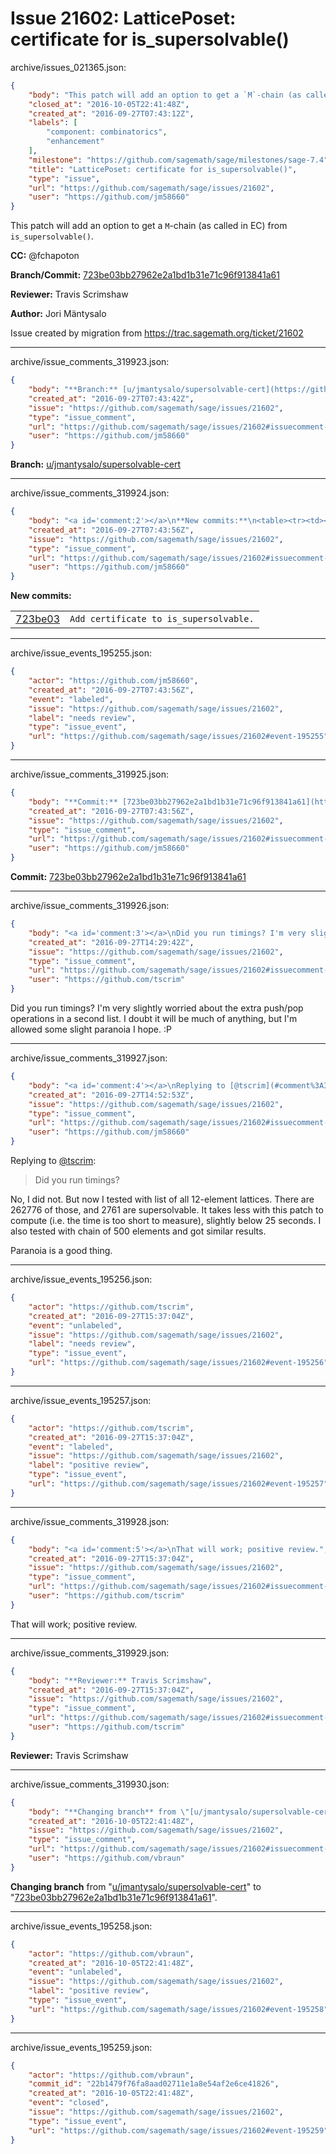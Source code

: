 # Issue 21602: LatticePoset: certificate for is_supersolvable()

archive/issues_021365.json:
```json
{
    "body": "This patch will add an option to get a `M`-chain (as called in EC) from `is_supersolvable()`.\n\n**CC:**  @fchapoton\n\n**Branch/Commit:** [723be03bb27962e2a1bd1b31e71c96f913841a61](https://github.com/sagemath/sagetrac-mirror/commit/723be03bb27962e2a1bd1b31e71c96f913841a61)\n\n**Reviewer:** Travis Scrimshaw\n\n**Author:** Jori M\u00e4ntysalo\n\nIssue created by migration from https://trac.sagemath.org/ticket/21602\n\n",
    "closed_at": "2016-10-05T22:41:48Z",
    "created_at": "2016-09-27T07:43:12Z",
    "labels": [
        "component: combinatorics",
        "enhancement"
    ],
    "milestone": "https://github.com/sagemath/sage/milestones/sage-7.4",
    "title": "LatticePoset: certificate for is_supersolvable()",
    "type": "issue",
    "url": "https://github.com/sagemath/sage/issues/21602",
    "user": "https://github.com/jm58660"
}
```
This patch will add an option to get a `M`-chain (as called in EC) from `is_supersolvable()`.

**CC:**  @fchapoton

**Branch/Commit:** [723be03bb27962e2a1bd1b31e71c96f913841a61](https://github.com/sagemath/sagetrac-mirror/commit/723be03bb27962e2a1bd1b31e71c96f913841a61)

**Reviewer:** Travis Scrimshaw

**Author:** Jori Mäntysalo

Issue created by migration from https://trac.sagemath.org/ticket/21602





---

archive/issue_comments_319923.json:
```json
{
    "body": "**Branch:** [u/jmantysalo/supersolvable-cert](https://github.com/sagemath/sagetrac-mirror/tree/u/jmantysalo/supersolvable-cert)",
    "created_at": "2016-09-27T07:43:42Z",
    "issue": "https://github.com/sagemath/sage/issues/21602",
    "type": "issue_comment",
    "url": "https://github.com/sagemath/sage/issues/21602#issuecomment-319923",
    "user": "https://github.com/jm58660"
}
```

**Branch:** [u/jmantysalo/supersolvable-cert](https://github.com/sagemath/sagetrac-mirror/tree/u/jmantysalo/supersolvable-cert)



---

archive/issue_comments_319924.json:
```json
{
    "body": "<a id='comment:2'></a>\n**New commits:**\n<table><tr><td><a href=\"https://github.com/sagemath/sagetrac-mirror/commit/723be03bb27962e2a1bd1b31e71c96f913841a61\">723be03</a></td><td><code>Add certificate to is_supersolvable.</code></td></tr></table>\n",
    "created_at": "2016-09-27T07:43:56Z",
    "issue": "https://github.com/sagemath/sage/issues/21602",
    "type": "issue_comment",
    "url": "https://github.com/sagemath/sage/issues/21602#issuecomment-319924",
    "user": "https://github.com/jm58660"
}
```

<a id='comment:2'></a>
**New commits:**
<table><tr><td><a href="https://github.com/sagemath/sagetrac-mirror/commit/723be03bb27962e2a1bd1b31e71c96f913841a61">723be03</a></td><td><code>Add certificate to is_supersolvable.</code></td></tr></table>




---

archive/issue_events_195255.json:
```json
{
    "actor": "https://github.com/jm58660",
    "created_at": "2016-09-27T07:43:56Z",
    "event": "labeled",
    "issue": "https://github.com/sagemath/sage/issues/21602",
    "label": "needs review",
    "type": "issue_event",
    "url": "https://github.com/sagemath/sage/issues/21602#event-195255"
}
```



---

archive/issue_comments_319925.json:
```json
{
    "body": "**Commit:** [723be03bb27962e2a1bd1b31e71c96f913841a61](https://github.com/sagemath/sagetrac-mirror/commit/723be03bb27962e2a1bd1b31e71c96f913841a61)",
    "created_at": "2016-09-27T07:43:56Z",
    "issue": "https://github.com/sagemath/sage/issues/21602",
    "type": "issue_comment",
    "url": "https://github.com/sagemath/sage/issues/21602#issuecomment-319925",
    "user": "https://github.com/jm58660"
}
```

**Commit:** [723be03bb27962e2a1bd1b31e71c96f913841a61](https://github.com/sagemath/sagetrac-mirror/commit/723be03bb27962e2a1bd1b31e71c96f913841a61)



---

archive/issue_comments_319926.json:
```json
{
    "body": "<a id='comment:3'></a>\nDid you run timings? I'm very slightly worried about the extra push/pop operations in a second list. I doubt it will be much of anything, but I'm allowed some slight paranoia I hope. :P",
    "created_at": "2016-09-27T14:29:42Z",
    "issue": "https://github.com/sagemath/sage/issues/21602",
    "type": "issue_comment",
    "url": "https://github.com/sagemath/sage/issues/21602#issuecomment-319926",
    "user": "https://github.com/tscrim"
}
```

<a id='comment:3'></a>
Did you run timings? I'm very slightly worried about the extra push/pop operations in a second list. I doubt it will be much of anything, but I'm allowed some slight paranoia I hope. :P



---

archive/issue_comments_319927.json:
```json
{
    "body": "<a id='comment:4'></a>\nReplying to [@tscrim](#comment%3A3):\n> Did you run timings?\n\nNo, I did not. But now I tested with list of all 12-element lattices. There are 262776 of those, and 2761 are supersolvable. It takes less with this patch to compute (i.e. the time is too short to measure), slightly below 25 seconds. I also tested with chain of 500 elements and got similar results.\n\nParanoia is a good thing.",
    "created_at": "2016-09-27T14:52:53Z",
    "issue": "https://github.com/sagemath/sage/issues/21602",
    "type": "issue_comment",
    "url": "https://github.com/sagemath/sage/issues/21602#issuecomment-319927",
    "user": "https://github.com/jm58660"
}
```

<a id='comment:4'></a>
Replying to [@tscrim](#comment%3A3):
> Did you run timings?

No, I did not. But now I tested with list of all 12-element lattices. There are 262776 of those, and 2761 are supersolvable. It takes less with this patch to compute (i.e. the time is too short to measure), slightly below 25 seconds. I also tested with chain of 500 elements and got similar results.

Paranoia is a good thing.



---

archive/issue_events_195256.json:
```json
{
    "actor": "https://github.com/tscrim",
    "created_at": "2016-09-27T15:37:04Z",
    "event": "unlabeled",
    "issue": "https://github.com/sagemath/sage/issues/21602",
    "label": "needs review",
    "type": "issue_event",
    "url": "https://github.com/sagemath/sage/issues/21602#event-195256"
}
```



---

archive/issue_events_195257.json:
```json
{
    "actor": "https://github.com/tscrim",
    "created_at": "2016-09-27T15:37:04Z",
    "event": "labeled",
    "issue": "https://github.com/sagemath/sage/issues/21602",
    "label": "positive review",
    "type": "issue_event",
    "url": "https://github.com/sagemath/sage/issues/21602#event-195257"
}
```



---

archive/issue_comments_319928.json:
```json
{
    "body": "<a id='comment:5'></a>\nThat will work; positive review.",
    "created_at": "2016-09-27T15:37:04Z",
    "issue": "https://github.com/sagemath/sage/issues/21602",
    "type": "issue_comment",
    "url": "https://github.com/sagemath/sage/issues/21602#issuecomment-319928",
    "user": "https://github.com/tscrim"
}
```

<a id='comment:5'></a>
That will work; positive review.



---

archive/issue_comments_319929.json:
```json
{
    "body": "**Reviewer:** Travis Scrimshaw",
    "created_at": "2016-09-27T15:37:04Z",
    "issue": "https://github.com/sagemath/sage/issues/21602",
    "type": "issue_comment",
    "url": "https://github.com/sagemath/sage/issues/21602#issuecomment-319929",
    "user": "https://github.com/tscrim"
}
```

**Reviewer:** Travis Scrimshaw



---

archive/issue_comments_319930.json:
```json
{
    "body": "**Changing branch** from \"[u/jmantysalo/supersolvable-cert](https://github.com/sagemath/sagetrac-mirror/tree/u/jmantysalo/supersolvable-cert)\" to \"[723be03bb27962e2a1bd1b31e71c96f913841a61](https://github.com/sagemath/sagetrac-mirror/commit/723be03bb27962e2a1bd1b31e71c96f913841a61)\".",
    "created_at": "2016-10-05T22:41:48Z",
    "issue": "https://github.com/sagemath/sage/issues/21602",
    "type": "issue_comment",
    "url": "https://github.com/sagemath/sage/issues/21602#issuecomment-319930",
    "user": "https://github.com/vbraun"
}
```

**Changing branch** from "[u/jmantysalo/supersolvable-cert](https://github.com/sagemath/sagetrac-mirror/tree/u/jmantysalo/supersolvable-cert)" to "[723be03bb27962e2a1bd1b31e71c96f913841a61](https://github.com/sagemath/sagetrac-mirror/commit/723be03bb27962e2a1bd1b31e71c96f913841a61)".



---

archive/issue_events_195258.json:
```json
{
    "actor": "https://github.com/vbraun",
    "created_at": "2016-10-05T22:41:48Z",
    "event": "unlabeled",
    "issue": "https://github.com/sagemath/sage/issues/21602",
    "label": "positive review",
    "type": "issue_event",
    "url": "https://github.com/sagemath/sage/issues/21602#event-195258"
}
```



---

archive/issue_events_195259.json:
```json
{
    "actor": "https://github.com/vbraun",
    "commit_id": "22b1479f76fa8aad02711e1a8e54af2e6ce41826",
    "created_at": "2016-10-05T22:41:48Z",
    "event": "closed",
    "issue": "https://github.com/sagemath/sage/issues/21602",
    "type": "issue_event",
    "url": "https://github.com/sagemath/sage/issues/21602#event-195259"
}
```
